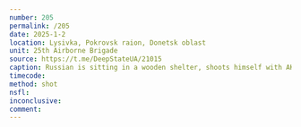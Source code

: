 ```yaml
---
number: 205
permalink: /205
date: 2025-1-2
location: Lysivka, Pokrovsk raion, Donetsk oblast
unit: 25th Airborne Brigade
source: https://t.me/DeepStateUA/21015
caption: Russian is sitting in a wooden shelter, shoots himself with AK to his temple
timecode: 
method: shot
nsfl: 
inconclusive: 
comment: 
---
```

<script async src="https://telegram.org/js/telegram-widget.js?22" data-telegram-post="DeepStateUA/21015" data-width="100%" data-userpic="false"></script>